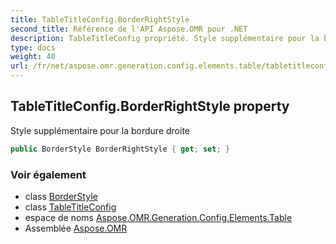 ```yaml
---
title: TableTitleConfig.BorderRightStyle
second_title: Référence de l'API Aspose.OMR pour .NET
description: TableTitleConfig propriété. Style supplémentaire pour la bordure droite
type: docs
weight: 40
url: /fr/net/aspose.omr.generation.config.elements.table/tabletitleconfig/borderrightstyle/
---
```

## TableTitleConfig.BorderRightStyle property

Style supplémentaire pour la bordure droite

```csharp
public BorderStyle BorderRightStyle { get; set; }
```

### Voir également

* class [BorderStyle](../../../aspose.omr.generation.config/borderstyle/)
* class [TableTitleConfig](../)
* espace de noms [Aspose.OMR.Generation.Config.Elements.Table](../../tabletitleconfig/)
* Assemblée [Aspose.OMR](../../../)


